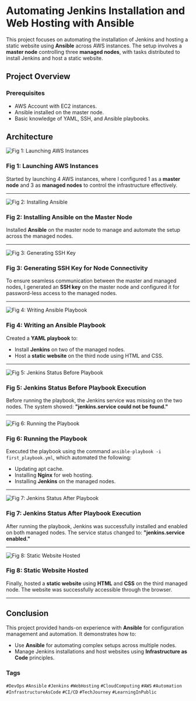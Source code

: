 # Automating Jenkins Installation and Web Hosting with Ansible

This project focuses on automating the installation of Jenkins and hosting a static website using **Ansible** across AWS instances. The setup involves a **master node** controlling three **managed nodes**, with tasks distributed to install Jenkins and host a static website.

## Project Overview

### Prerequisites
- AWS Account with EC2 instances.
- Ansible installed on the master node.
- Basic knowledge of YAML, SSH, and Ansible playbooks.

## Architecture
![Fig 1: Launching AWS Instances](https://github.com/Saikrishna4468/MY_Project/blob/main/Configuration_Management_with_Ansible/imges/AWS_ins.jpg)
### Fig 1: Launching AWS Instances
Started by launching 4 AWS instances, where I configured 1 as a **master node** and 3 as **managed nodes** to control the infrastructure effectively.

---

![Fig 2: Installing Ansible](https://github.com/Saikrishna4468/MY_Project/blob/main/Configuration_Management_with_Ansible/imges/ins_ansible.jpg)
### Fig 2: Installing Ansible on the Master Node
Installed **Ansible** on the master node to manage and automate the setup across the managed nodes.

---

![Fig 3: Generating SSH Key](https://github.com/Saikrishna4468/MY_Project/blob/main/Configuration_Management_with_Ansible/imges/gene_sshKey.jpg)
### Fig 3: Generating SSH Key for Node Connectivity
To ensure seamless communication between the master and managed nodes, I generated an **SSH key** on the master node and configured it for password-less access to the managed nodes.

---

![Fig 4: Writing Ansible Playbook](https://github.com/Saikrishna4468/MY_Project/blob/main/Configuration_Management_with_Ansible/imges/write_yaml.jpg)
### Fig 4: Writing an Ansible Playbook
Created a **YAML playbook** to:
- Install **Jenkins** on two of the managed nodes.
- Host a **static website** on the third node using HTML and CSS.

---

![Fig 5: Jenkins Status Before Playbook](https://github.com/Saikrishna4468/MY_Project/blob/main/Configuration_Management_with_Ansible/imges/jen_bef_exe.jpg)
### Fig 5: Jenkins Status Before Playbook Execution
Before running the playbook, the Jenkins service was missing on the two nodes. The system showed: **"jenkins.service could not be found."**

---

![Fig 6: Running the Playbook](https://github.com/Saikrishna4468/MY_Project/blob/main/Configuration_Management_with_Ansible/imges/run_yamlfile.jpg)
### Fig 6: Running the Playbook
Executed the playbook using the command `ansible-playbook -i first_playbook.yml`, which automated the following:
- Updating apt cache.
- Installing **Nginx** for web hosting.
- Installing **Jenkins** on the managed nodes.

---

![Fig 7: Jenkins Status After Playbook](https://github.com/Saikrishna4468/MY_Project/blob/main/Configuration_Management_with_Ansible/imges/jen_aft_exe.jpg)
### Fig 7: Jenkins Status After Playbook Execution
After running the playbook, Jenkins was successfully installed and enabled on both managed nodes. The service status changed to: **"jenkins.service enabled."**

---

![Fig 8: Static Website Hosted](https://github.com/Saikrishna4468/MY_Project/blob/main/Configuration_Management_with_Ansible/imges/website_host.jpg)
### Fig 8: Static Website Hosted
Finally, hosted a **static website** using **HTML** and **CSS** on the third managed node. The website was successfully accessible through the browser.

---

## Conclusion
This project provided hands-on experience with **Ansible** for configuration management and automation. It demonstrates how to:
- Use **Ansible** for automating complex setups across multiple nodes.
- Manage Jenkins installations and host websites using **Infrastructure as Code** principles.

### Tags
`#DevOps` `#Ansible` `#Jenkins` `#WebHosting` `#CloudComputing` `#AWS` `#Automation` `#InfrastructureAsCode` `#CI/CD` `#TechJourney` `#LearningInPublic`

